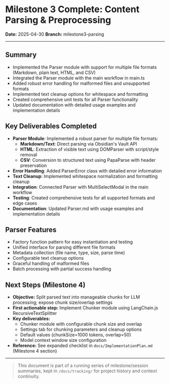 # Milestone 3 Complete: Content Parsing & Preprocessing

**Date:** 2025-04-30
**Branch:** milestone3-parsing

---

## Summary

- Implemented the Parser module with support for multiple file formats (Markdown, plain text, HTML, and CSV)
- Integrated the Parser module with the main workflow in main.ts
- Added robust error handling for malformed files and unsupported formats
- Implemented text cleanup options for whitespace and formatting
- Created comprehensive unit tests for all Parser functionality
- Updated documentation with detailed usage examples and implementation details

## Key Deliverables Completed

- **Parser Module**: Implemented a robust parser for multiple file formats:
  - **Markdown/Text**: Direct parsing via Obsidian's Vault API
  - **HTML**: Extraction of visible text using DOMParser with script/style removal
  - **CSV**: Conversion to structured text using PapaParse with header preservation
- **Error Handling**: Added ParserError class with detailed error information
- **Text Cleanup**: Implemented whitespace normalization and formatting cleanup
- **Integration**: Connected Parser with MultiSelectModal in the main workflow
- **Testing**: Created comprehensive tests for all supported formats and edge cases
- **Documentation**: Updated Parser.md with usage examples and implementation details

## Parser Features

- Factory function pattern for easy instantiation and testing
- Unified interface for parsing different file formats
- Metadata collection (file name, type, size, parse time)
- Configurable text cleanup options
- Graceful handling of malformed files
- Batch processing with partial success handling

## Next Steps (Milestone 4)

- **Objective:** Split parsed text into manageable chunks for LLM processing; expose chunk size/overlap settings
- **First actionable step:** Implement Chunker module using LangChain.js RecursiveTextSplitter
- **Key deliverables:**
  - Chunker module with configurable chunk size and overlap
  - Settings tab for chunking parameters and cleanup options
  - Default values (chunkSize=1000 tokens, overlap=50)
  - Model context window size configuration
- **Reference:** See expanded checklist in `docs/ImplementationPlan.md` (Milestone 4 section)

---

> This document is part of a running series of milestone/session summaries, kept in `/docs/tracking/` for project history and context continuity.